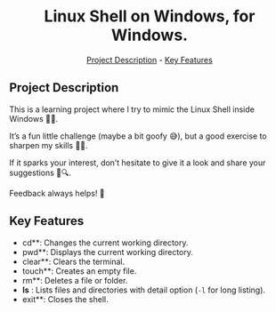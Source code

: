 <h1 align="center">Linux Shell on Windows, for Windows.</h1>
<p align="center"><a href="#project-description">Project Description</a> - <a href="#key-features">Key Features</a></p>

## Project Description

This is a learning project where I try to mimic the Linux Shell inside Windows 🧪🐚.

It’s a fun little challenge (maybe a bit goofy 😅), but a good exercise to sharpen my skills 🔧💡.

If it sparks your interest, don’t hesitate to give it a look and share your suggestions 💬🔍.

Feedback always helps! 🙏

## Key Features

*   cd\*\*: Changes the current working directory.
*   pwd\*\*: Displays the current working directory.
*   clear\*\*: Clears the terminal.
*   touch\*\*: Creates an empty file.
*   rm\*\*: Deletes a file or folder.
*   **ls** : Lists files and directories with detail option (`-l` for long listing).
*   exit\*\*: Closes the shell.
